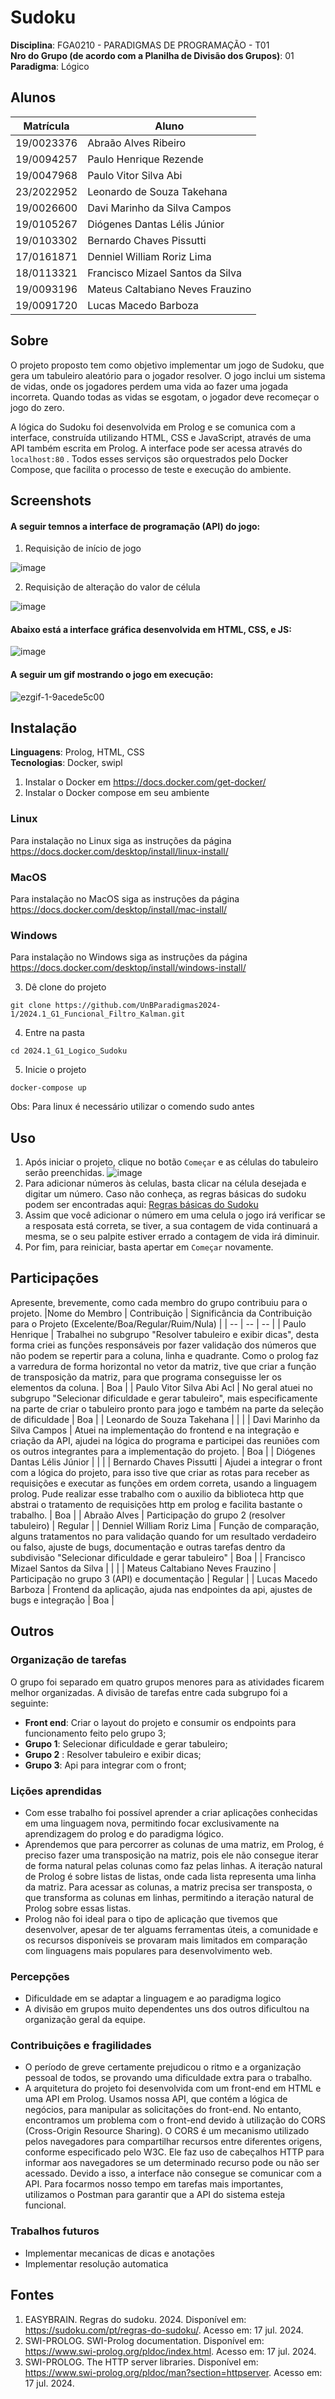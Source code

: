# Sudoku

**Disciplina**: FGA0210 - PARADIGMAS DE PROGRAMAÇÃO - T01 <br>
**Nro do Grupo (de acordo com a Planilha de Divisão dos Grupos)**: 01<br>
**Paradigma**: Lógico<br>

## Alunos
|Matrícula | Aluno |
| -- | -- |
| 19/0023376 |   Abraão Alves Ribeiro |
| 19/0094257 |   Paulo Henrique Rezende |
| 19/0047968 |   Paulo Vitor Silva Abi| Acl 
| 23/2022952 |   Leonardo de Souza Takehana| 
| 19/0026600 |   Davi Marinho da Silva Campos | 
| 19/0105267 |   Diógenes Dantas Lélis Júnior| 
| 19/0103302 |   Bernardo Chaves Pissutti |
| 17/0161871 |   Denniel William Roriz Lima| 
| 18/0113321 |   Francisco Mizael Santos da Silva | 
| 19/0093196 |   Mateus Caltabiano Neves Frauzino| 
| 19/0091720 |   Lucas Macedo Barboza |

## Sobre 
O projeto proposto tem como objetivo implementar um jogo de Sudoku, que gera um tabuleiro aleatório para o jogador resolver. O jogo inclui um sistema de vidas, onde os jogadores perdem uma vida ao fazer uma jogada incorreta. Quando todas as vidas se esgotam, o jogador deve recomeçar o jogo do zero.

A lógica do Sudoku foi desenvolvida em Prolog e se comunica com a interface, construída utilizando HTML, CSS e JavaScript, através de uma API também escrita em Prolog. A interface pode ser acessa através do ```localhost:80``` . Todos esses serviços são orquestrados pelo Docker Compose, que facilita o processo de teste e execução do ambiente.

## Screenshots
<!-- Adicione 2 ou mais screenshots do projeto em termos de interface e/ou funcionamento. -->
#### A seguir temnos a interface de programação (API) do jogo:

1. Requisição de início de jogo

![image](https://github.com/user-attachments/assets/89961492-039d-41e9-9acd-27caf6234dba)

2. Requisição de alteração do valor de célula

![image](https://github.com/user-attachments/assets/1427ce73-3e71-4fbf-a7e4-6658c86815a7)

#### Abaixo está a interface gráfica desenvolvida em HTML, CSS, e JS:

![image](https://github.com/user-attachments/assets/68686725-72d0-4561-9b14-7f026dc18443)

#### A seguir um gif mostrando o jogo em execução:

![ezgif-1-9acede5c00](https://github.com/user-attachments/assets/a53ae80b-64f6-4407-8482-8890321d736d)

## Instalação 
**Linguagens**: Prolog, HTML, CSS<br>
**Tecnologias**: Docker, swipl<br>
<!-- Descreva os pré-requisitos para rodar o seu projeto e os comandos necessários.
Insira um manual ou um script para auxiliar ainda mais.
Gifs animados e outras ilustrações são bem-vindos! -->
1. Instalar o Docker em https://docs.docker.com/get-docker/
2. Instalar o Docker compose em seu ambiente 
###  Linux
Para instalação no Linux siga as instruções da página https://docs.docker.com/desktop/install/linux-install/
### MacOS
Para instalação no MacOS siga as instruções da página https://docs.docker.com/desktop/install/mac-install/
### Windows
Para instalação no Windows siga as instruções da página https://docs.docker.com/desktop/install/windows-install/

3. Dê clone do projeto
```
git clone https://github.com/UnBParadigmas2024-1/2024.1_G1_Funcional_Filtro_Kalman.git
```
4. Entre na pasta
```
cd 2024.1_G1_Logico_Sudoku
```
5. Inicie o projeto
```
docker-compose up
```

Obs: Para linux é necessário utilizar o comendo sudo antes

## Uso 
1. Após iniciar o projeto, clique no botão `Começar` e as células do tabuleiro serão preenchidas.
![image](https://github.com/user-attachments/assets/68686725-72d0-4561-9b14-7f026dc18443)
2. Para adicionar números às celulas, basta clicar na célula desejada e digitar um número. Caso não conheça, as regras básicas do sudoku podem ser encontradas aqui: [Regras básicas do Sudoku](https://sudoku.com/pt/regras-do-sudoku/)
3. Assim que você adicionar o número em uma celula o jogo irá verificar se a resposata está correta, se tiver, a sua contagem de vida continuará a mesma, se o seu palpite estiver errado a contagem de vida irá diminuir.
4. Por fim, para reiniciar, basta apertar em `Começar` novamente.

## Participações
Apresente, brevemente, como cada membro do grupo contribuiu para o projeto.
|Nome do Membro | Contribuição | Significância da Contribuição para o Projeto (Excelente/Boa/Regular/Ruim/Nula) |
| -- | -- | -- |
| Paulo Henrique  | Trabalhei no subgrupo "Resolver tabuleiro e exibir dicas", desta forma criei as funções responsáveis por fazer validação dos números que não podem se repertir para a coluna, linha e quadrante. Como o prolog faz a varredura de forma horizontal no vetor da matriz, tive que criar a função de transposição da matriz, para que programa conseguisse ler os elementos da coluna. | Boa |
| Paulo Vitor Silva Abi Acl  | No geral atuei no subgrupo "Selecionar dificuldade e gerar tabuleiro", mais especificamente na parte de criar o tabuleiro pronto para jogo e também na parte da seleção de dificuldade | Boa |
| Leonardo de Souza Takehana  |  |  |
| Davi Marinho da Silva Campos  | Atuei na implementação do frontend e na integração e criação da API, ajudei na lógica do programa e participei das reuniões com os outros integrantes para a implementação do projeto. | Boa  |
| Diógenes Dantas Lélis Júnior  |  |  |
| Bernardo Chaves Pissutti  | Ajudei a integrar o front com a lógica do projeto, para isso tive que criar as rotas para receber as requisições e executar as funções em ordem correta, usando a linguagem prolog. Pude realizar esse trabalho com o auxilio da biblioteca http que abstrai o tratamento de requisições http em prolog e facilita bastante o trabalho. | Boa |
| Abraão Alves  | Participação do grupo 2 (resolver tabuleiro) | Regular |
| Denniel William Roriz Lima  | Função de comparação, alguns tratamentos no para validação quando for um resultado verdadeiro ou falso, ajuste de bugs, documentação e outras tarefas dentro da subdivisão "Selecionar dificuldade e gerar tabuleiro" | Boa |
| Francisco Mizael Santos da Silva  |  |  |
| Mateus Caltabiano Neves Frauzino  | Participação no grupo 3 (API) e documentação | Regular |
| Lucas Macedo Barboza  | Frontend da aplicação, ajuda nas endpointes da api, ajustes de bugs e integração | Boa |

## Outros 

### Organização de tarefas 
O grupo foi separado em quatro grupos menores para as atividades ficarem melhor organizadas. A divisão de tarefas entre cada subgrupo foi a seguinte:
* **Front end**: Criar o layout do projeto e consumir os endpoints para funcionamento feito pelo grupo 3;
* **Grupo 1**: Selecionar dificuldade e gerar tabuleiro;
* **Grupo 2** : Resolver tabuleiro e exibir dicas;
* **Grupo 3**: Api para integrar com o front;

### Lições aprendidas
   * Com esse trabalho foi possível aprender a criar aplicações conhecidas em uma linguagem nova, permitindo focar exclusivamente na aprendizagem do prolog e do paradigma lógico.
   * Aprendemos que para percorrer as colunas de uma matriz, em Prolog, é preciso fazer uma transposição na matriz, pois ele não consegue iterar de forma natural pelas colunas como faz pelas linhas. A iteração natural de Prolog é sobre listas de listas, onde cada lista representa uma linha da matriz. Para acessar as colunas, a matriz precisa ser transposta, o que transforma as colunas em linhas, permitindo a iteração natural de Prolog sobre essas listas.
   * Prolog não foi ideal para o tipo de aplicação que tivemos que desenvolver, apesar de ter alguams ferramentas úteis, a comunidade e os recursos disponíveis se provaram mais limitados em comparação com linguagens mais populares para desenvolvimento web.


### Percepções 
   * Dificuldade em se adaptar a linguagem e ao paradigma logico
   * A divisão em grupos muito dependentes uns dos outros dificultou na organização geral da equipe.

### Contribuições e fragilidades
   * O período de greve certamente prejudicou o ritmo e a organização pessoal de todos, se provando uma dificuldade extra para o trabalho.
   * A arquitetura do projeto foi desenvolvida com um front-end em HTML e uma API em Prolog. Usamos nossa API, que contém a lógica de negócios, para manipular as solicitações do front-end. No entanto, encontramos um problema com o front-end devido à utilização do CORS (Cross-Origin Resource Sharing). O CORS é um mecanismo utilizado pelos navegadores para compartilhar recursos entre diferentes origens, conforme especificado pelo W3C. Ele faz uso de cabeçalhos HTTP para informar aos navegadores se um determinado recurso pode ou não ser acessado. Devido a isso, a interface não consegue se comunicar com a API. Para focarmos nosso tempo em tarefas mais importantes, utilizamos o Postman para garantir que a API do sistema esteja funcional. 

### Trabalhos futuros
   * Implementar mecanicas de dicas e anotações
   * Implementar resolução automatica

## Fontes
<!-- Referencie, adequadamente, as referências utilizadas.
Indique ainda sobre fontes de leitura complementares. -->
1. EASYBRAIN. Regras do sudoku. 2024. Disponível em: https://sudoku.com/pt/regras-do-sudoku/. Acesso em: 17 jul. 2024.
2. SWI-PROLOG. SWI-Prolog documentation. Disponível em: https://www.swi-prolog.org/pldoc/index.html. Acesso em: 17 jul. 2024.
3. SWI-PROLOG. The HTTP server libraries. Disponível em: https://www.swi-prolog.org/pldoc/man?section=httpserver. Acesso em: 17 jul. 2024.
